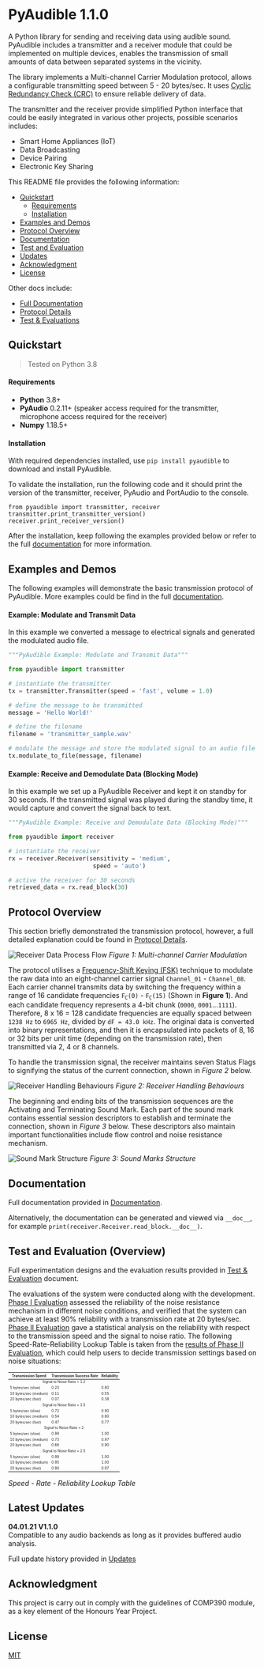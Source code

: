 # PyAudible 1.1.0  

A Python library for sending and receiving data using audible sound. PyAudible includes a transmitter and a receiver module that could be implemented on multiple devices, enables the transmission of small amounts of data between separated systems in the vicinity.

The library implements a Multi-channel Carrier Modulation protocol, allows a configurable transmitting speed between 5 - 20 bytes/sec. It uses [Cyclic Redundancy Check (CRC)](https://en.wikipedia.org/wiki/Cyclic_redundancy_check) to ensure reliable delivery of data.  

The transmitter and the receiver provide simplified Python interface that could be easily integrated in various other projects, possible scenarios includes:

 - Smart Home Appliances (IoT)  
 - Data Broadcasting  
 - Device Pairing  
 - Electronic Key Sharing  


This README file provides the following information:  
 * [Quickstart](#)
   * [Requirements](#)
   * [Installation](#)
 * [Examples and Demos](#)
 * [Protocol Overview](#)
 * [Documentation](#)
 * [Test and Evaluation](#)
 * [Updates](#)
 * [Acknowledgment](#)
 * [License](#)

Other docs include:  
 * [Full Documentation](#)
 * [Protocol Details](#)
 * [Test & Evaluations](#)

## Quickstart  
> Tested on Python 3.8  

#### Requirements

* **Python** 3.8+  
* **PyAudio** 0.2.11+ (speaker access required for the transmitter, microphone access required for the receiver)  
* **Numpy** 1.18.5+  

#### Installation  
With required dependencies installed, use `pip install pyaudible` to download and install PyAudible.  

To validate the installation, run the following code and it should print the version of the transmitter, receiver, PyAudio and PortAudio to the console.  
```
from pyaudible import transmitter, receiver
transmitter.print_transmitter_version()
receiver.print_receiver_version()
```

After the installation, keep following the examples provided below or refer to the full [documentation](#) for more information.  

## Examples and Demos

The following examples will demonstrate the basic transmission protocol of PyAudible. More examples could be find in the full [documentation](#).

#### Example: Modulate and Transmit Data  

In this example we converted a message to electrical signals and generated the modulated audio file.

```python
"""PyAudible Example: Modulate and Transmit Data"""

from pyaudible import transmitter

# instantiate the transmitter
tx = transmitter.Transmitter(speed = 'fast', volume = 1.0)

# define the message to be transmitted
message = 'Hello World!'

# define the filename
filename = 'transmitter_sample.wav'

# modulate the message and store the modulated signal to an audio file
tx.modulate_to_file(message, filename)
```  
#### Example: Receive and Demodulate Data (Blocking Mode)

In this example we set up a PyAudible Receiver and kept it on standby for 30 seconds. If the transmitted signal was played during the standby time, it would capture and convert the signal back to text.

```python
"""PyAudible Example: Receive and Demodulate Data (Blocking Mode)"""

from pyaudible import receiver

# instantiate the receiver
rx = receiver.Receiver(sensitivity = 'medium',
                        speed = 'auto')

# active the receiver for 30 seconds
retrieved_data = rx.read_block(30)
```

## Protocol Overview  

This section briefly demonstrated the transmission protocol, however, a full detailed explanation could be found in [Protocol Details](https://github.com/jasper-zheng/PyAudible/blob/main/docs/TechnicalDetails.md).  

![Receiver Data Process Flow](https://github.com/jasper-zheng/PyAudible/blob/main/docs/Graphics/infoboard-01.png?raw=true)
*Figure 1: Multi-channel Carrier Modulation*  

The protocol utilises a [Frequency-Shift Keying (FSK)](https://en.wikipedia.org/wiki/Frequency-shift_keying) technique to modulate the raw data into an eight-channel carrier signal `Channel_01` - `Channel_08`. Each carrier channel transmits data by switching the frequency within a range of 16 candidate frequencies <code>F<sub>C</sub>(0)</code> - <code>F<sub>C</sub>(15)</code> (Shown in **Figure 1**). And each candidate frequency represents a 4-bit chunk (`0000`, `0001`...`1111`). Therefore, 8 x 16 = 128 candidate frequencies are equally spaced between `1238 Hz` to `6965 Hz`, divided by `dF = 43.0 kHz`. The original data is converted into binary representations, and then it is encapsulated into packets of 8, 16 or 32 bits per unit time (depending on the transmission rate), then transmitted via 2, 4 or 8 channels.

To handle the transmission signal, the receiver maintains seven Status Flags to signifying the status of the current connection, shown in *Figure 2* below.

![Receiver Handling Behaviours](https://github.com/jasper-zheng/PyAudible/blob/main/docs/Graphics/infoboard-02.png?raw=true)
*Figure 2: Receiver Handling Behaviours*  

The beginning and ending bits of the transmission sequences are the Activating and Terminating Sound Mark. Each part of the sound mark contains essential session descriptors to establish and terminate the connection, shown in *Figure 3* below. These descriptors also maintain important functionalities include flow control and noise resistance mechanism.  

![Sound Mark Structure](https://github.com/jasper-zheng/PyAudible/blob/main/docs/Graphics/infoboard-03.png?raw=true)
*Figure 3: Sound Marks Structure*  


## Documentation  
Full documentation provided in [Documentation](https://github.com/jasper-zheng/PyAudible/blob/main/docs/Documentation.md).  

Alternatively, the documentation can be generated and viewed via `__doc__`, for example `print(receiver.Receiver.read_block.__doc__)`.


## Test and Evaluation (Overview)  

Full experimentation designs and the evaluation results provided in [Test & Evaluation](https://github.com/jasper-zheng/PyAudible/blob/main/docs/EvaluationResult.md#phase-i-evaluation-noise-resistance-mechanism-reliability) document.

The evaluations of the system were conducted along with the development. [Phase I Evaluation](https://github.com/jasper-zheng/PyAudible/blob/main/docs/EvaluationResult.md#phase-i-evaluation-noise-resistance-mechanism-reliability) assessed the reliability of the noise resistance mechanism in different noise conditions, and verified that the system can achieve at least 90% reliability with a transmission rate at 20 bytes/sec. [Phase II Evaluation](https://github.com/jasper-zheng/PyAudible/blob/main/docs/EvaluationResult.md#phase-ii-evaluation-system-reliability-vs-speed-and-signal-to-noise-ratio) gave a statistical analysis on the reliability with respect to the transmission speed and the signal to noise ratio. The following Speed-Rate-Reliability Lookup Table is taken from the [results of Phase II Evaluation](https://github.com/jasper-zheng/PyAudible/blob/main/docs/EvaluationResult.md#test-21-system-reliability-1), which could help users to decide transmission settings based on noise situations:

<table style="font-size:7px">
    <thead>
        <tr>
            <th>Transmission Speed</th>
            <th>Transmission Success Rate</th>
            <th>Reliability</th>
        </tr>
    </thead>
    <tbody>
        <tr>
            <td colspan=3 align="center">Signal to Noise Ratio = 1.2</td>
        </tr>
        <tr>
            <td>5 bytes/sec (slow)</td>
            <td>0.20</td>
            <td>0.80</td>
        </tr>
        <tr>
            <td>10 bytes/sec (medium)</td>
            <td>0.11</td>
            <td>0.55</td>
        </tr>
        <tr>
            <td>20 bytes/sec (fast)</td>
            <td>0.07</td>
            <td>0.38</td>
        </tr>
        <tr>
            <td colspan=3 align="center">Signal to Noise Ratio = 1.5</td>
        </tr>
        <tr>
            <td>5 bytes/sec (slow)</td>
            <td>0.72</td>
            <td>0.90</td>
        </tr>
        <tr>
            <td>10 bytes/sec (medium)</td>
            <td>0.54</td>
            <td>0.80</td>
        </tr>
        <tr>
            <td>20 bytes/sec (fast)</td>
            <td>0.47</td>
            <td>0.77</td>
        </tr>
        <tr>
            <td colspan=3 align="center">Signal to Noise Ratio = 2</td>
        </tr>
        <tr>
            <td>5 bytes/sec (slow)</td>
            <td>0.99</td>
            <td>1.00</td>
        </tr>
        <tr>
            <td>10 bytes/sec (medium)</td>
            <td>0.73</td>
            <td>0.97</td>
        </tr>
        <tr>
            <td>20 bytes/sec (fast)</td>
            <td>0.66</td>
            <td>0.90</td>
        </tr>
        <tr>
            <td colspan=3 align="center">Signal to Noise Ratio = 2.5</td>
        </tr>
        <tr>
            <td>5 bytes/sec (slow)</td>
            <td>0.99</td>
            <td>1.00</td>
        </tr>
        <tr>
            <td>10 bytes/sec (medium)</td>
            <td>0.95</td>
            <td>1.00</td>
        </tr>
        <tr>
            <td>20 bytes/sec (fast)</td>
            <td>0.90</td>
            <td>0.97</td>
        </tr>
    </tbody>
</table>   

*Speed - Rate - Reliability Lookup Table*


## Latest Updates

**04.01.21 V1.1.0**  
Compatible to any audio backends as long as it provides buffered audio analysis.  

Full update history provided in [Updates](#)




## Acknowledgment

This project is carry out in comply with the guidelines of COMP390 module, as a key element of the Honours Year Project.

## License
[MIT](https://choosealicense.com/licenses/mit/)
